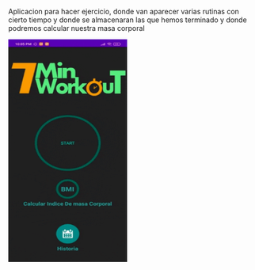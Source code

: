 Aplicacion para hacer ejercicio, donde van aparecer varias rutinas con cierto tiempo y donde se almacenaran las que hemos terminado
y donde podremos calcular nuestra masa corporal

<img align="center" height="450" src="https://github.com/JuanSebastian07/WorkoutApp/blob/main/Screenshots/workout.gif" width="240">
